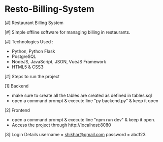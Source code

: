 # Resto-Billing-System

[#] Restaurant Billing System

[#] Simple offline software for managing billing in restaurants.

[#] Technologies Used :
- Python, Python Flask
- PostgreSQL
- NodeJS, JavaScript, JSON, VueJS Framework
- HTML5 & CSS3

[#] Steps to run the project

[1] Backend
- make sure to create all the tables are created as defined in      tables.sql
- open a command prompt & execute line 
       "py backend.py"
  & keep it open

[2] Frontend
- open a command prompt & execute line
       "npm run dev"
  & keep it open. 
- Access the project through  http://localhost:8080

[3] Login Details
    username = shikhar@gmail.com
    password = abc123
